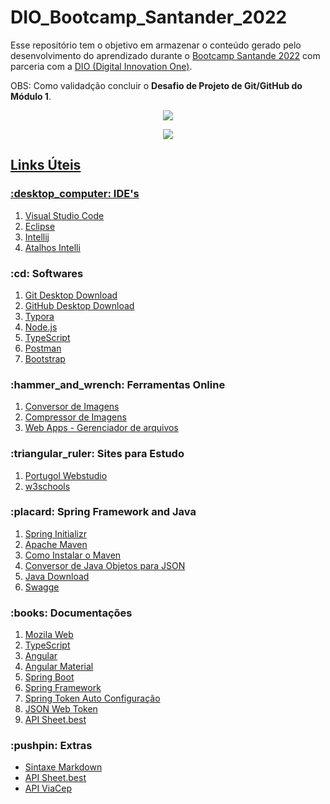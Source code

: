 # DIO_Bootcamp_Santander_2022
Esse repositório tem o objetivo em armazenar o conteúdo gerado pelo desenvolvimento do aprendizado durante o [Bootcamp Santande 2022](https://app.becas-santander.com/pt-BR/program/bolsas-santander-tecnologia-santander-bootcamp-2022) com parceria com a [DIO (Digital Innovation One)](https://www.dio.me/).

OBS: Como validadção concluir o <strong>Desafio de Projeto de Git/GitHub do Módulo 1</strong>.


<!--
![image](https://user-images.githubusercontent.com/85805420/172208503-2680e538-7a33-4544-a252-f25a8ce4bf1d.png)-->

<p align="center">
 <a href="https://www.dio.me/"> <img src="https://user-images.githubusercontent.com/85805420/172208503-2680e538-7a33-4544-a252-f25a8ce4bf1d.png">
 
<p align="center">
 <img src="https://user-images.githubusercontent.com/85805420/182220515-19a9965b-8191-46dd-bbb3-ade010b4d6ee.JPG">
 


## Links Úteis

<h3>:desktop_computer: IDE's</h3>

1. [Visual Studio Code](https://code.visualstudio.com/)
2. [Eclipse](https://www.eclipse.org/downloads/)
3. [Intellij](https://www.jetbrains.com/idea/download/#section=windows)
4. [Atalhos Intelli](http://www.basef.com.br/index.php/Atalhos_do_IntelliJ_Idea)

<h3>:cd: Softwares</h3>

1. [Git Desktop Download](https://git-scm.com/downloads)
2. [GitHub Desktop Download](https://desktop.github.com/)
3. [Typora](https://typora.io/)
4. [Node.js](https://nodejs.org/en/)
5. [TypeScript](https://www.typescriptlang.org/download)
6. [Postman](https://www.postman.com/downloads/)
7. [Bootstrap](https://getbootstrap.com/)

<h3>:hammer_and_wrench: Ferramentas Online</h3>

1. [Conversor de Imagens](https://www.img2go.com/pt)
2. [Compressor de Imagens](https://tinypng.com/)
3. [Web Apps - Gerenciador de arquivos](https://123apps.com/)

<h3>:triangular_ruler: Sites para Estudo</h3>

1. [Portugol Webstudio](https://portugol-webstudio.cubos.io/ide)
2. [w3schools](https://www.w3schools.com/)

<h3>:placard: Spring Framework and Java</h3>

1. [Spring Initializr](https://start.spring.io/)
2. [Apache Maven](https://maven.apache.org/download.cgi)
3. [Como Instalar o Maven](https://dicasdejava.com.br/como-instalar-o-maven-no-windows/)
4. [Conversor de Java Objetos para JSON](https://www.jsonschema2pojo.org/)
5. [Java Download](https://www.azul.com/downloads/?package=jdk)
6. [Swagge](https://swagger.io/)

<h3>:books: Documentações</h3>

1. [Mozila Web](https://developer.mozilla.org/pt-BR/docs/Learn/JavaScript/First_steps/Math)
2. [TypeScript](https://www.typescriptlang.org/docs/)
3. [Angular](https://angular.io/docs)
4. [Angular Material](https://material.angular.io/)
5. [Spring Boot](https://spring.io/projects/spring-boot)
6. [Spring Framework](https://docs.spring.io/spring-framework/docs/current/reference/html/)
7. [Spring Token Auto Configuração](https://www.baeldung.com/spring-boot-security-autoconfiguration)
8. [JSON Web Token](https://jwt.io/introduction)
8. [API Sheet.best](https://docs.sheet.best/#how-to-prepare-your-sheet)


<h3>:pushpin: Extras</h3>

- [Sintaxe Markdown](https://www.markdownguide.org/basic-syntax/)
- [API Sheet.best](https://sheet.best/)
- [API ViaCep](https://viacep.com.br/)



